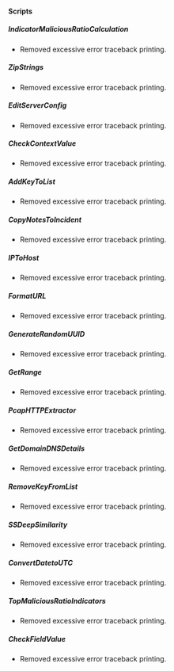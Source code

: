 
#### Scripts
##### IndicatorMaliciousRatioCalculation
- Removed excessive error traceback printing.
##### ZipStrings
- Removed excessive error traceback printing.
##### EditServerConfig
- Removed excessive error traceback printing.

##### CheckContextValue
- Removed excessive error traceback printing.

##### AddKeyToList
- Removed excessive error traceback printing.
##### CopyNotesToIncident
- Removed excessive error traceback printing.

##### IPToHost
- Removed excessive error traceback printing.

##### FormatURL
- Removed excessive error traceback printing.

##### GenerateRandomUUID
- Removed excessive error traceback printing.

##### GetRange
- Removed excessive error traceback printing.

##### PcapHTTPExtractor

- Removed excessive error traceback printing.
##### GetDomainDNSDetails
- Removed excessive error traceback printing.

##### RemoveKeyFromList
- Removed excessive error traceback printing.

##### SSDeepSimilarity
- Removed excessive error traceback printing.

##### ConvertDatetoUTC
- Removed excessive error traceback printing.

##### TopMaliciousRatioIndicators
- Removed excessive error traceback printing.

##### CheckFieldValue
- Removed excessive error traceback printing.
